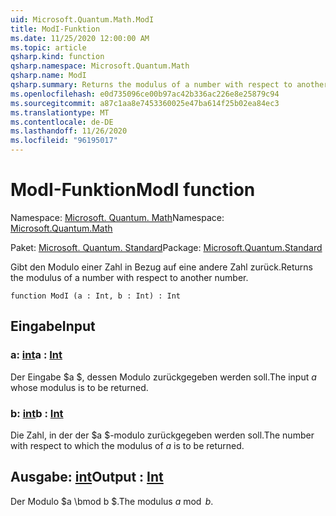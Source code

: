 ```yaml
---
uid: Microsoft.Quantum.Math.ModI
title: ModI-Funktion
ms.date: 11/25/2020 12:00:00 AM
ms.topic: article
qsharp.kind: function
qsharp.namespace: Microsoft.Quantum.Math
qsharp.name: ModI
qsharp.summary: Returns the modulus of a number with respect to another number.
ms.openlocfilehash: e0d735096ce00b97ac42b336ac226e8e25879c94
ms.sourcegitcommit: a87c1aa8e7453360025e47ba614f25b02ea84ec3
ms.translationtype: MT
ms.contentlocale: de-DE
ms.lasthandoff: 11/26/2020
ms.locfileid: "96195017"
---
```

# <a name="modi-function"></a><span data-ttu-id="ed6ba-102">ModI-Funktion</span><span class="sxs-lookup"><span data-stu-id="ed6ba-102">ModI function</span></span>

<span data-ttu-id="ed6ba-103">Namespace: [Microsoft. Quantum. Math](xref:Microsoft.Quantum.Math)</span><span class="sxs-lookup"><span data-stu-id="ed6ba-103">Namespace: [Microsoft.Quantum.Math](xref:Microsoft.Quantum.Math)</span></span>

<span data-ttu-id="ed6ba-104">Paket: [Microsoft. Quantum. Standard](https://nuget.org/packages/Microsoft.Quantum.Standard)</span><span class="sxs-lookup"><span data-stu-id="ed6ba-104">Package: [Microsoft.Quantum.Standard](https://nuget.org/packages/Microsoft.Quantum.Standard)</span></span>


<span data-ttu-id="ed6ba-105">Gibt den Modulo einer Zahl in Bezug auf eine andere Zahl zurück.</span><span class="sxs-lookup"><span data-stu-id="ed6ba-105">Returns the modulus of a number with respect to another number.</span></span>

```qsharp
function ModI (a : Int, b : Int) : Int
```


## <a name="input"></a><span data-ttu-id="ed6ba-106">Eingabe</span><span class="sxs-lookup"><span data-stu-id="ed6ba-106">Input</span></span>

### <a name="a--int"></a><span data-ttu-id="ed6ba-107">a: [int](xref:microsoft.quantum.lang-ref.int)</span><span class="sxs-lookup"><span data-stu-id="ed6ba-107">a : [Int](xref:microsoft.quantum.lang-ref.int)</span></span>

<span data-ttu-id="ed6ba-108">Der Eingabe $a $, dessen Modulo zurückgegeben werden soll.</span><span class="sxs-lookup"><span data-stu-id="ed6ba-108">The input $a$ whose modulus is to be returned.</span></span>


### <a name="b--int"></a><span data-ttu-id="ed6ba-109">b: [int](xref:microsoft.quantum.lang-ref.int)</span><span class="sxs-lookup"><span data-stu-id="ed6ba-109">b : [Int](xref:microsoft.quantum.lang-ref.int)</span></span>

<span data-ttu-id="ed6ba-110">Die Zahl, in der der $a $-modulo zurückgegeben werden soll.</span><span class="sxs-lookup"><span data-stu-id="ed6ba-110">The number with respect to which the modulus of $a$ is to be returned.</span></span>



## <a name="output--int"></a><span data-ttu-id="ed6ba-111">Ausgabe: [int](xref:microsoft.quantum.lang-ref.int)</span><span class="sxs-lookup"><span data-stu-id="ed6ba-111">Output : [Int](xref:microsoft.quantum.lang-ref.int)</span></span>

<span data-ttu-id="ed6ba-112">Der Modulo $a \bmod b $.</span><span class="sxs-lookup"><span data-stu-id="ed6ba-112">The modulus $a \bmod b$.</span></span>
